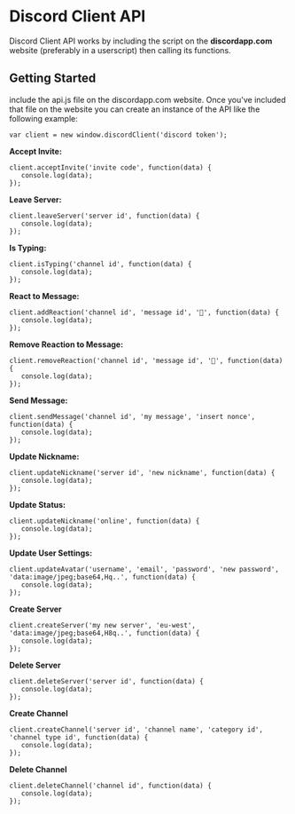 # Discord Client API
Discord Client API works by including the script on the <b>discordapp.com</b> website (preferably in a userscript) then calling its functions.

## Getting Started
include the api.js file on the discordapp.com website. Once you've included that file on the website you can create an instance of the API like the following example:

```JS
var client = new window.discordClient('discord token');
```

**Accept Invite:**
```JS
client.acceptInvite('invite code', function(data) {
   console.log(data);
});
```

**Leave Server:**
```JS
client.leaveServer('server id', function(data) {
   console.log(data);
});
```

**Is Typing:**
```JS
client.isTyping('channel id', function(data) {
   console.log(data);
});
```

**React to Message:**
```JS
client.addReaction('channel id', 'message id', '🐢', function(data) {
   console.log(data);
});
```

**Remove Reaction to Message:**
```JS
client.removeReaction('channel id', 'message id', '🐢', function(data) {
   console.log(data);
});
```

**Send Message:**
```JS
client.sendMessage('channel id', 'my message', 'insert nonce', function(data) {
   console.log(data);
});
```

**Update Nickname:**
```JS
client.updateNickname('server id', 'new nickname', function(data) {
   console.log(data);
});
```

**Update Status:**
```JS
client.updateNickname('online', function(data) {
   console.log(data);
});
```

**Update User Settings:**
```JS
client.updateAvatar('username', 'email', 'password', 'new password', 'data:image/jpeg;base64,Hq..', function(data) {
   console.log(data);
});
```

**Create Server**
```JS
client.createServer('my new server', 'eu-west', 'data:image/jpeg;base64,H8q..', function(data) {
   console.log(data);
});
```

**Delete Server**
```JS
client.deleteServer('server id', function(data) {
   console.log(data);
});
```

**Create Channel**
```JS
client.createChannel('server id', 'channel name', 'category id', 'channel type id', function(data) {
   console.log(data);
});
```

**Delete Channel**
```JS
client.deleteChannel('channel id', function(data) {
   console.log(data);
});
```

